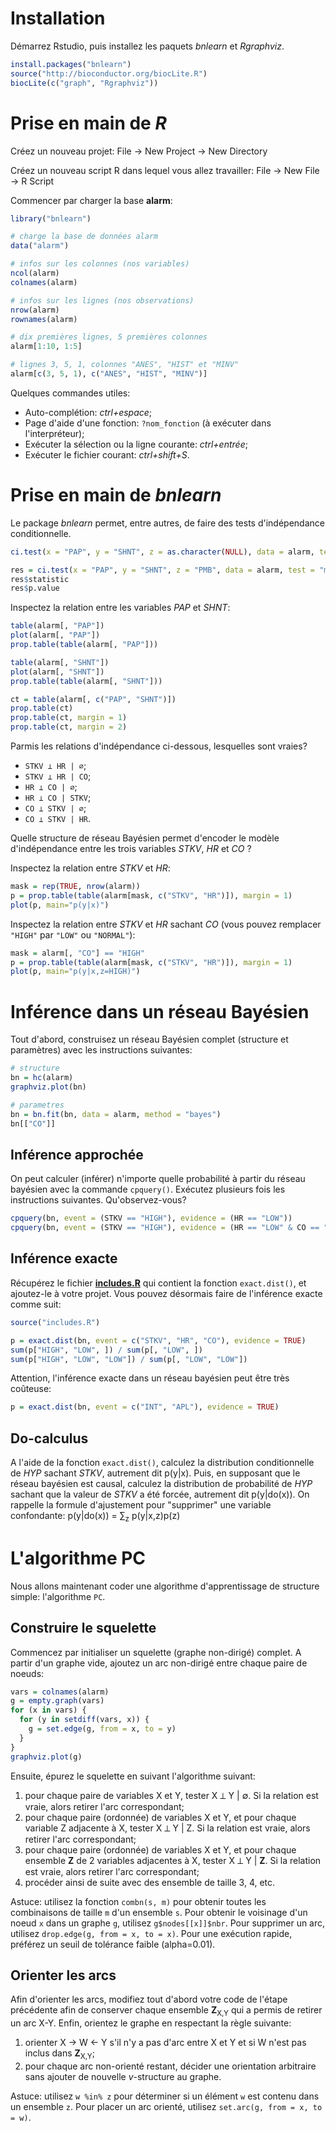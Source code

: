 # Installation

Démarrez Rstudio, puis installez les paquets *bnlearn* et *Rgraphviz*.

```R
install.packages("bnlearn")
source("http://bioconductor.org/biocLite.R")
biocLite(c("graph", "Rgraphviz"))
```

# Prise en main de *R*

Créez un nouveau projet: File -> New Project -> New Directory

Créez un nouveau script R dans lequel vous allez travailler: File -> New File -> R Script

Commencer par charger la base **alarm**:

```R
library("bnlearn")

# charge la base de données alarm
data("alarm")

# infos sur les colonnes (nos variables)
ncol(alarm)
colnames(alarm)

# infos sur les lignes (nos observations)
nrow(alarm)
rownames(alarm)

# dix premières lignes, 5 premières colonnes
alarm[1:10, 1:5]

# lignes 3, 5, 1, colonnes "ANES", "HIST" et "MINV"
alarm[c(3, 5, 1), c("ANES", "HIST", "MINV")]
```

Quelques commandes utiles:

+ Auto-complétion: *ctrl+espace*;
+ Page d'aide d'une fonction: `?nom_fonction` (à exécuter dans l'interpréteur);
+ Exécuter la sélection ou la ligne courante: *ctrl+entrée*;
+ Exécuter le fichier courant: *ctrl+shift+S*.

# Prise en main de *bnlearn*

Le package *bnlearn* permet, entre autres, de faire des tests d'indépendance conditionnelle.

```R
ci.test(x = "PAP", y = "SHNT", z = as.character(NULL), data = alarm, test = "mi")

res = ci.test(x = "PAP", y = "SHNT", z = "PMB", data = alarm, test = "mi")
res$statistic
res$p.value
```

Inspectez la relation entre les variables *PAP* et *SHNT*:

```R
table(alarm[, "PAP"])
plot(alarm[, "PAP"])
prop.table(table(alarm[, "PAP"]))

table(alarm[, "SHNT"])
plot(alarm[, "SHNT"])
prop.table(table(alarm[, "SHNT"]))

ct = table(alarm[, c("PAP", "SHNT")])
prop.table(ct)
prop.table(ct, margin = 1)
prop.table(ct, margin = 2)
```

Parmis les relations d'indépendance ci-dessous, lesquelles sont vraies?

+ `STKV ⟂ HR | ∅`;
+ `STKV ⟂ HR | CO`;
+ `HR ⟂ CO | ∅`;
+ `HR ⟂ CO | STKV`;
+ `CO ⟂ STKV | ∅`;
+ `CO ⟂ STKV | HR`.

Quelle structure de réseau Bayésien permet d'encoder le modèle d'indépendance entre les trois variables *STKV*, *HR* et *CO* ?

Inspectez la relation entre *STKV* et *HR*:

```R
mask = rep(TRUE, nrow(alarm))
p = prop.table(table(alarm[mask, c("STKV", "HR")]), margin = 1)
plot(p, main="p(y|x)")
```

Inspectez la relation entre *STKV* et *HR* sachant *CO* (vous pouvez remplacer `"HIGH"` par `"LOW"` ou `"NORMAL"`):

```R
mask = alarm[, "CO"] == "HIGH"
p = prop.table(table(alarm[mask, c("STKV", "HR")]), margin = 1)
plot(p, main="p(y|x,z=HIGH)")
```

# Inférence dans un réseau Bayésien

Tout d'abord, construisez un réseau Bayésien complet (structure et paramètres) avec les instructions suivantes:

```R
# structure
bn = hc(alarm)
graphviz.plot(bn)

# parametres
bn = bn.fit(bn, data = alarm, method = "bayes")
bn[["CO"]]
```

## Inférence approchée

On peut calculer (inférer) n'importe quelle probabilité à partir du réseau bayésien avec la commande `cpquery()`. Exécutez plusieurs fois les instructions suivantes. Qu'observez-vous?

```R
cpquery(bn, event = (STKV == "HIGH"), evidence = (HR == "LOW"))
cpquery(bn, event = (STKV == "HIGH"), evidence = (HR == "LOW" & CO == "LOW"))
```

## Inférence exacte

Récupérez le fichier [**includes.R**](https://github.com/gasse/pgm_tutorial/blob/master/includes.R) qui contient la fonction `exact.dist()`, et ajoutez-le à votre projet. Vous pouvez désormais faire de l'inférence exacte comme suit:

```R
source("includes.R")

p = exact.dist(bn, event = c("STKV", "HR", "CO"), evidence = TRUE)
sum(p["HIGH", "LOW", ]) / sum(p[, "LOW", ])
sum(p["HIGH", "LOW", "LOW"]) / sum(p[, "LOW", "LOW"])
```

Attention, l'inférence exacte dans un réseau bayésien peut être très coûteuse:

```R
p = exact.dist(bn, event = c("INT", "APL"), evidence = TRUE)
```

## Do-calculus

A l'aide de la fonction `exact.dist()`, calculez la distribution conditionnelle de *HYP* sachant *STKV*, autrement dit p(y|x). Puis, en supposant que le réseau bayésien est causal, calculez la distribution de probabilité de *HYP* sachant que la valeur de *STKV* a été forcée, autrement dit p(y|do(x)). On rappelle la formule d'ajustement pour "supprimer" une variable confondante: p(y|do(x)) = ∑<sub>z</sub> p(y|x,z)p(z)

# L'algorithme PC

Nous allons maintenant coder une algorithme d'apprentissage de structure simple: l'algorithme `PC`.

## Construire le squelette

Commencez par initialiser un squelette (graphe non-dirigé) complet. A partir d'un graphe vide, ajoutez un arc non-dirigé entre chaque paire de noeuds:

```R
vars = colnames(alarm)
g = empty.graph(vars)
for (x in vars) {
  for (y in setdiff(vars, x)) {
    g = set.edge(g, from = x, to = y)
  }
}
graphviz.plot(g)
```

Ensuite, épurez le squelette en suivant l'algorithme suivant:

1. pour chaque paire de variables X et Y, tester X ⟂ Y | ∅. Si la relation est vraie, alors retirer l'arc correspondant;
2. pour chaque paire (ordonnée) de variables X et Y, et pour chaque variable Z adjacente à X, tester X ⟂ Y | Z. Si la relation est vraie, alors retirer l'arc correspondant;
3. pour chaque paire (ordonnée) de variables X et Y, et pour chaque ensemble **Z** de 2 variables adjacentes à X, tester X ⟂ Y | **Z**. Si la relation est vraie, alors retirer l'arc correspondant;
4. procéder ainsi de suite avec des ensemble de taille 3, 4, etc.

Astuce: utilisez la fonction `combn(s, m)` pour obtenir toutes les combinaisons de taille `m` d'un ensemble `s`. Pour obtenir le voisinage d'un noeud `x` dans un graphe `g`, utilisez `g$nodes[[x]]$nbr`. Pour supprimer un arc, utilisez `drop.edge(g, from = x, to = x)`. Pour une exécution rapide, préférez un seuil de tolérance faible (alpha=0.01).

## Orienter les arcs

Afin d'orienter les arcs, modifiez tout d'abord votre code de l'étape précédente afin de conserver chaque ensemble **Z**<sub>X,Y</sub> qui a permis de retirer un arc X-Y. Enfin, orientez le graphe en respectant la règle suivante:

1. orienter X -> W <- Y s'il n'y a pas d'arc entre X et Y et si W n'est pas inclus dans **Z**<sub>X,Y</sub>;
2. pour chaque arc non-orienté restant, décider une orientation arbitraire sans ajouter de nouvelle *v*-structure au graphe.

Astuce: utilisez `w %in% z` pour déterminer si un élément `w` est contenu dans un ensemble `z`. Pour placer un arc orienté, utilisez `set.arc(g, from = x, to = w)`.
